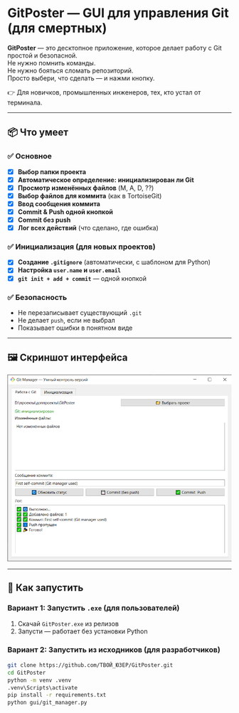 # GitPoster — GUI для управления Git (для смертных)

**GitPoster** — это десктопное приложение, которое делает работу с Git простой и безопасной.  
Не нужно помнить команды.  
Не нужно бояться сломать репозиторий.  
Просто выбери, что сделать — и нажми кнопку.

👉 Для новичков, промышленных инженеров, тех, кто устал от терминала.

---

## 📦 Что умеет

### ✅ Основное
- [x] **Выбор папки проекта**
- [x] **Автоматическое определение: инициализирован ли Git**
- [x] **Просмотр изменённых файлов** (M, A, D, ??)
- [x] **Выбор файлов для коммита** (как в TortoiseGit)
- [x] **Ввод сообщения коммита**
- [x] **Commit & Push одной кнопкой**
- [x] **Commit без push**
- [x] **Лог всех действий** (что сделано, где ошибка)

### ✅ Инициализация (для новых проектов)
- [x] **Создание `.gitignore`** (автоматически, с шаблоном для Python)
- [x] **Настройка `user.name` и `user.email`**
- [x] **`git init + add + commit`** — одной кнопкой

### ✅ Безопасность
- Не перезаписывает существующий `.git`
- Не делает `push`, если не выбрал
- Показывает ошибки в понятном виде

---

## 🖼️ Скриншот интерфейса
![img.png](img.png)

---

## 🚀 Как запустить

### Вариант 1: Запустить `.exe` (для пользователей)
1. Скачай `GitPoster.exe` из релизов
2. Запусти — работает без установки Python

### Вариант 2: Запустить из исходников (для разработчиков)
```bash
git clone https://github.com/ТВОЙ_ЮЗЕР/GitPoster.git
cd GitPoster
python -m venv .venv
.venv\Scripts\activate
pip install -r requirements.txt
python gui/git_manager.py
